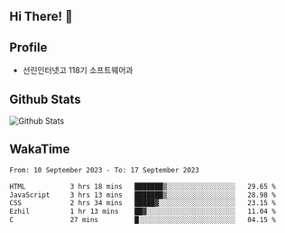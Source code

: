 ## Hi There! 👋

## Profile

-   선린인터넷고 118기 소프트웨어과

## Github Stats

![Github Stats](https://github-readme-stats.vercel.app/api/top-langs/?username=NY0510&theme=tokyonight&hide_border=true&layout=compact)

## WakaTime

<!--START_SECTION:waka-->

```txt
From: 10 September 2023 - To: 17 September 2023

HTML           3 hrs 18 mins   ███████▒░░░░░░░░░░░░░░░░░   29.65 %
JavaScript     3 hrs 13 mins   ███████▒░░░░░░░░░░░░░░░░░   28.98 %
CSS            2 hrs 34 mins   █████▓░░░░░░░░░░░░░░░░░░░   23.15 %
Ezhil          1 hr 13 mins    ██▓░░░░░░░░░░░░░░░░░░░░░░   11.04 %
C              27 mins         █░░░░░░░░░░░░░░░░░░░░░░░░   04.15 %
```

<!--END_SECTION:waka-->
